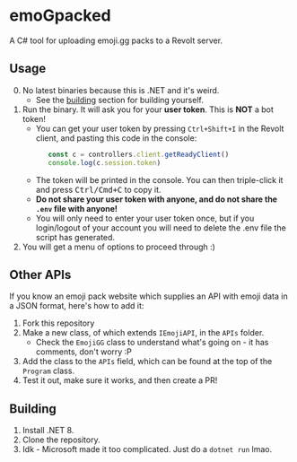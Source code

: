 # emoGpacked
A C# tool for uploading emoji.gg packs to a Revolt server.

## Usage
0. No latest binaries because this is .NET and it's weird.
   - See the [building](#building) section for building yourself.
1. Run the binary. It will ask you for your **user token**. This is **NOT** a bot token!
   - You can get your user token by pressing `Ctrl+Shift+I` in the Revolt client, and pasting this code in the console:
     ```js
        const c = controllers.client.getReadyClient()
        console.log(c.session.token)
     ```
    - The token will be printed in the console. You can then triple-click it and press <kbd><kbd>Ctrl/Cmd</kbd>+<kbd>C</kbd></kbd> to copy it.
    - **Do not share your user token with anyone, and do not share the `.env` file with anyone!**
    - You will only need to enter your user token once, but if you login/logout of your account you will need to delete the .env file the script has generated.
2. You will get a menu of options to proceed through :)

## Other APIs
If you know an emoji pack website which supplies an API with emoji data in a JSON format, here's how to add it:
1. Fork this repository
2. Make a new class, of which extends `IEmojiAPI`, in the `APIs` folder. 
   - Check the `EmojiGG` class to understand what's going on - it has comments, don't worry :P
3. Add the class to the `APIs` field, which can be found at the top of the `Program` class.
4. Test it out, make sure it works, and then create a PR!

## Building
1. Install .NET 8.
2. Clone the repository.
3. Idk - Microsoft made it too complicated. Just do a `dotnet run` lmao.

[nightly]: https://nightly.link/StupidRepo/emoGpacked/workflows/build/c#?preview
[p]: https://emoji.gg/packs